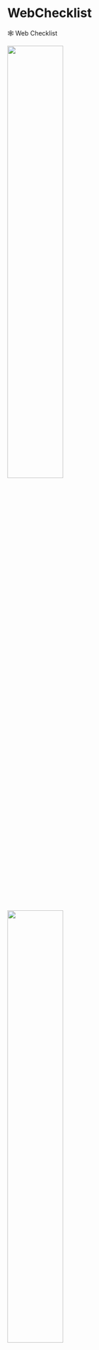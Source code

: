 # WebChecklist
🕸 Web Checklist 

<img src="https://i.imgur.com/2ZE695B.png" width="50%"></img>
<img src="https://i.imgur.com/xjtZh3U.png" width="50%"></img>
